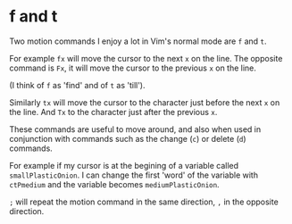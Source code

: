 # f and t

Two motion commands I enjoy a lot in Vim's normal mode are `f` and `t`.

For example `fx` will move the cursor to the next `x` on the line.
The opposite command is `Fx`, it will move the cursor to the previous `x` on
the line.

(I think of `f` as 'find' and of `t` as 'till').

Similarly `tx` will move the cursor to the character just before the next `x`
on the line. And `Tx` to the character just after the previous `x`.

These commands are useful to move around, and also when used in conjunction
with commands such as the change (`c`) or delete (`d`) commands.

For example if my cursor is at the begining of a variable called
`smallPlasticOnion`.
I can change the first 'word' of the variable with `ctPmedium` and the variable
becomes `mediumPlasticOnion`.

`;` will repeat the motion command in the same direction, `,` in the opposite
direction.
